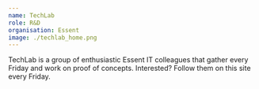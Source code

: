 ```yaml
---
name: TechLab
role: R&D
organisation: Essent
image: ./techlab_home.png
---
```


TechLab is a group of enthusiastic Essent IT colleagues that gather every Friday and work on proof of concepts. Interested? Follow them on this site every Friday.